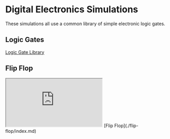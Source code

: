 # Digital Electronics Simulations

These simulations all use a common library of simple electronic logic gates.

## Logic Gates

[Logic Gate Library](./logic-gates/index.md)

## Flip Flop

<iframe src="https://editor.p5js.org/dmccreary/full/AwlOJNtQd"></iframe>
[Flip Flop](./flip-flop/index.md)
